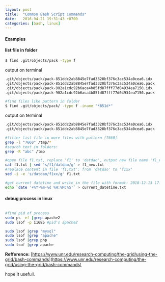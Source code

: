 ```yaml
---
layout: post
title:  "Common Bash Script Commands"
date:   2016-04-21 19:31:43 +0700
categories: [bash, linux]
---
```


#### Examples

#### list file in folder
```bash
$ find .git/objects/pack -type f
```
output on terminal
```bash
.git/objects/pack/pack-851ddc2ab8845e7fad3320bf376c3ac534a0cea6.idx
.git/objects/pack/pack-851ddc2ab8845e7fad3320bf376c3ac534a0cea6.pack
.git/objects/pack/pack-902a1cdc92b6aca4b85fd87fff77d04934ea7150.idx
.git/objects/pack/pack-902a1cdc92b6aca4b85fd87fff77d04934ea7150.pack
```
```bash
#find files like pattern in folder
$ find .git/objects/pack/ -type f -iname "*851d*"
```
output on terminal
```bash
.git/objects/pack/pack-851ddc2ab8845e7fad3320bf376c3ac534a0cea6.idx
.git/objects/pack/pack-851ddc2ab8845e7fad3320bf376c3ac534a0cea6.pack
```

```bash
#filter list file in more files with pattern [7660]
grep -l "7660" /tmp/*
#search text in folders:   
grep -R "abc" /tmp

#open file f1.txt, replace 'f1' to 'datdao', output new file name 'f1_new.txt'
cat f1.txt | sed 's/f1/datdao/g' > f1_new.txt
#replace content in file 'f1.txt': from 'datdao' to 'f1xx'
sed -i -e 's/datdao/f1xx/g' f1.txt

#get current datetime and write in the file with format: 2018-12-13 17:02:19
echo `date '+%Y-%m-%d %H:%M:%S'` > current_datetime.txt
```

#### debug process in linux
```bash

#find pid of process
sudo ps -ef |grep apache2
sudo lsof -p 11685 #pid's apache2

sudo lsof |grep "mysql"
sudo lsof |grep "apache"
sudo lsof |grep php
sudo lsof |grep apache
```

**Refference:** [https://www.unr.edu/research-computing/the-grid/using-the-grid/bash-commands](https://www.unr.edu/research-computing/the-grid/using-the-grid/bash-commands)

hope it usefull.
